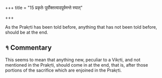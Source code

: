 +++
title = "15 प्रकृतेः पूर्वोक्तत्वादपूर्वमन्ते स्यात्"

+++

As the Prakṛti has been told before, anything that has not been told before, should be at the end.

## १ Commentary

This seems to mean that anything new, peculiar to a Vikṛti, and not mentioned in the Prakṛti, should come in at the end, that is, after those portions of the sacrifice which are enjoined in the Prakṛti.
